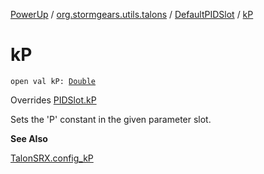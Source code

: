 [PowerUp](../../index.md) / [org.stormgears.utils.talons](../index.md) / [DefaultPIDSlot](index.md) / [kP](./k-p.md)

# kP

`open val kP: `[`Double`](https://kotlinlang.org/api/latest/jvm/stdlib/kotlin/-double/index.html)

Overrides [PIDSlot.kP](../-p-i-d-slot/k-p.md)

Sets the 'P' constant in the given parameter slot.

**See Also**

[TalonSRX.config_kP](#)

